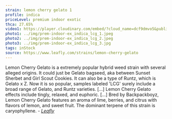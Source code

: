 ```yaml
---
strain: lemon cherry gelato 1
profile: indica
priceLevel: premium indoor exotic
thca: 27.65%
video1: https://player.cloudinary.com/embed/?cloud_name=dcf9dmvo5&public_id=prem-aaa-plus_indica_lcg_g1zm0d&profile=flower
photo1: ../img/prem-indoor-ex_indica_lcg_1.jpeg
photo2: ../img/prem-indoor-ex_indica_lcg_2.jpeg
photo3: ../img/prem-indoor-ex_indica_lcg_3.jpg
tags: inStock
source: https://www.leafly.com/strains/lemon-cherry-gelato
---
```


Lemon Cherry Gelato is a extremely popular hybrid weed strain with several alleged origins. It could just be Gelato bagseed, aka between Sunset Sherbet and Girl Scout Cookies. It can also be a type of Runtz, which is Gelato x Z. Now it is so popular, samples labeled 'LCG' surely include a broad range of Gelato, and Runtz varieties. [...] Lemon Cherry Gelato effects include tingly, relaxed, and euphoric. [...] Bred by Backpackboyz, Lemon Cherry Gelato features an aroma of lime, berries, and citrus with flavors of lemon, and sweet fruit. The dominant terpene of this strain is caryophyllene. <cite>- <a href="{{ source }}">Leafly</a></cite>
